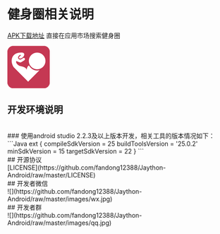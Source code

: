 # 健身圈相关说明

[APK下载地址](https://www.pgyer.com/hnDH)
直接在应用市场搜索健身圈

![](https://github.com/fandong12388/Jaython-Android/raw/master/images/ic_launcher.png)
<br>
##  开发环境说明
<br>
###  使用android studio 2.2.3及以上版本开发，相关工具的版本情况如下：
<br>
```Java
ext {
    compileSdkVersion = 25
    buildToolsVersion = '25.0.2'
    minSdkVersion = 15
    targetSdkVersion = 22
}
```
<br>
##  开源协议
<br>
[LICENSE](https://github.com/fandong12388/Jaython-Android/raw/master/LICENSE)
<br>
##  开发者微信
<br>
![](https://github.com/fandong12388/Jaython-Android/raw/master/images/wx.jpg)
<br>
##  开发者群
<br>
![](https://github.com/fandong12388/Jaython-Android/raw/master/images/qq.jpg)